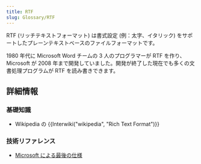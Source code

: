 ```yaml
---
title: RTF
slug: Glossary/RTF
---
```

RTF (リッチテキストフォーマット) は書式設定 (例：太字、イタリック) をサポートしたプレーンテキストベースのファイルフォーマットです。

1980 年代に Microsoft Word チームの 3 人のプログラマーが RTF を作り、Microsoft が 2008 年まで開発していました。開発が終了した現在でも多くの文書処理プログラムが RTF を読み書きできます。

## 詳細情報

### 基礎知識

- Wikipedia の {{Interwiki("wikipedia", "Rich Text Format")}}

### 技術リファレンス

- [Microsoft による最後の仕様](http://www.microsoft.com/en-us/download/details.aspx?id=10725)
